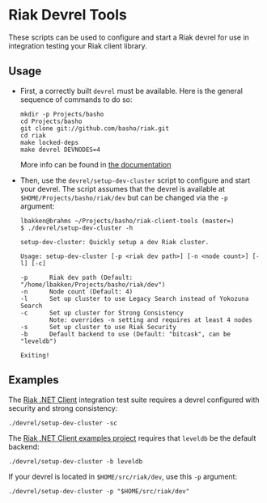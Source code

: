 Riak Devrel Tools
=================

These scripts can be used to configure and start a Riak devrel for use in integration testing your Riak client library.

## Usage

* First, a correctly built `devrel` must be available. Here is the general sequence of commands to do so:

    ```
    mkdir -p Projects/basho
    cd Projects/basho
    git clone git://github.com/basho/riak.git
    cd riak
    make locked-deps
    make devrel DEVNODES=4
    ```

    More info can be found in [the documentation](http://docs.basho.com/riak/latest/ops/building/installing/from-source/)

* Then, use the `devrel/setup-dev-cluster` script to configure and start your devrel. The script assumes that the devrel is available at `$HOME/Projects/basho/riak/dev` but can be changed via the `-p` argument:

    ```
    lbakken@brahms ~/Projects/basho/riak-client-tools (master=)
    $ ./devrel/setup-dev-cluster -h

    setup-dev-cluster: Quickly setup a dev Riak cluster.

    Usage: setup-dev-cluster [-p <riak dev path>] [-n <node count>] [-l] [-c]

    -p      Riak dev path (Default: "/home/lbakken/Projects/basho/riak/dev")
    -n      Node count (Default: 4)
    -l      Set up cluster to use Legacy Search instead of Yokozuna Search
    -c      Set up cluster for Strong Consistency
            Note: overrides -n setting and requires at least 4 nodes
    -s      Set up cluster to use Riak Security
    -b      Default backend to use (Default: "bitcask", can be "leveldb")

    Exiting!
    ```

## Examples

The [Riak .NET Client](https://github.com/basho/riak-dotnet-client) integration test suite requires a devrel configured with security and strong consistency:

```
./devrel/setup-dev-cluster -sc
```

The [Riak .NET Client examples project](https://github.com/basho/riak-dotnet-client/tree/develop/src/RiakClientExamples) requires that `leveldb` be the default backend:

```
./devrel/setup-dev-cluster -b leveldb
```

If your devrel is located in `$HOME/src/riak/dev`, use this `-p` argument:

```
./devrel/setup-dev-cluster -p "$HOME/src/riak/dev"
```

